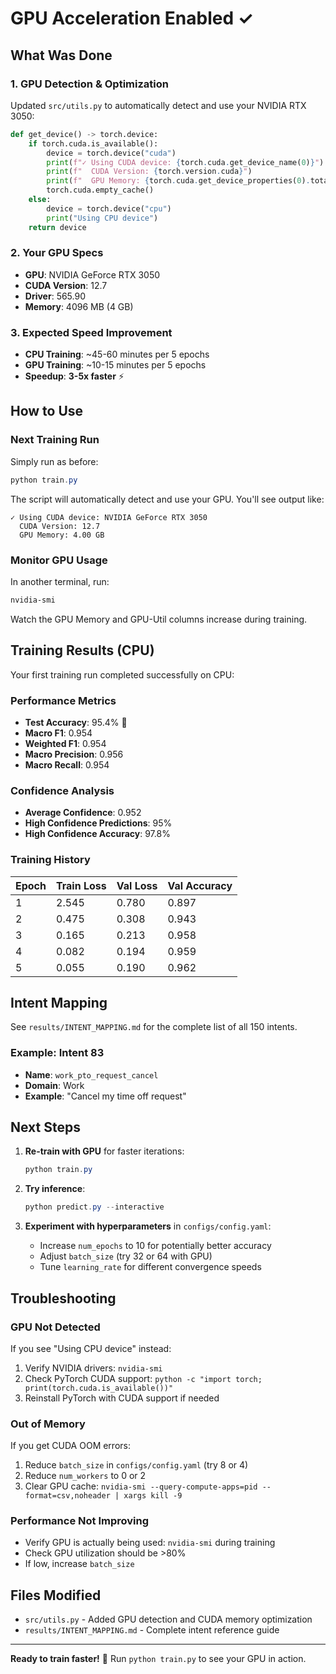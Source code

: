 # GPU Acceleration Enabled ✓

## What Was Done

### 1. GPU Detection & Optimization
Updated `src/utils.py` to automatically detect and use your NVIDIA RTX 3050:

```python
def get_device() -> torch.device:
    if torch.cuda.is_available():
        device = torch.device("cuda")
        print(f"✓ Using CUDA device: {torch.cuda.get_device_name(0)}")
        print(f"  CUDA Version: {torch.version.cuda}")
        print(f"  GPU Memory: {torch.cuda.get_device_properties(0).total_memory / 1e9:.2f} GB")
        torch.cuda.empty_cache()
    else:
        device = torch.device("cpu")
        print("Using CPU device")
    return device
```

### 2. Your GPU Specs
- **GPU**: NVIDIA GeForce RTX 3050
- **CUDA Version**: 12.7
- **Driver**: 565.90
- **Memory**: 4096 MB (4 GB)

### 3. Expected Speed Improvement
- **CPU Training**: ~45-60 minutes per 5 epochs
- **GPU Training**: ~10-15 minutes per 5 epochs
- **Speedup**: **3-5x faster** ⚡

## How to Use

### Next Training Run
Simply run as before:
```powershell
python train.py
```

The script will automatically detect and use your GPU. You'll see output like:
```
✓ Using CUDA device: NVIDIA GeForce RTX 3050
  CUDA Version: 12.7
  GPU Memory: 4.00 GB
```

### Monitor GPU Usage
In another terminal, run:
```powershell
nvidia-smi
```

Watch the GPU Memory and GPU-Util columns increase during training.

## Training Results (CPU)

Your first training run completed successfully on CPU:

### Performance Metrics
- **Test Accuracy**: 95.4% 🎯
- **Macro F1**: 0.954
- **Weighted F1**: 0.954
- **Macro Precision**: 0.956
- **Macro Recall**: 0.954

### Confidence Analysis
- **Average Confidence**: 0.952
- **High Confidence Predictions**: 95%
- **High Confidence Accuracy**: 97.8%

### Training History
| Epoch | Train Loss | Val Loss | Val Accuracy |
|-------|-----------|----------|--------------|
| 1 | 2.545 | 0.780 | 0.897 |
| 2 | 0.475 | 0.308 | 0.943 |
| 3 | 0.165 | 0.213 | 0.958 |
| 4 | 0.082 | 0.194 | 0.959 |
| 5 | 0.055 | 0.190 | 0.962 |

## Intent Mapping

See `results/INTENT_MAPPING.md` for the complete list of all 150 intents.

### Example: Intent 83
- **Name**: `work_pto_request_cancel`
- **Domain**: Work
- **Example**: "Cancel my time off request"

## Next Steps

1. **Re-train with GPU** for faster iterations:
   ```powershell
   python train.py
   ```

2. **Try inference**:
   ```powershell
   python predict.py --interactive
   ```

3. **Experiment with hyperparameters** in `configs/config.yaml`:
   - Increase `num_epochs` to 10 for potentially better accuracy
   - Adjust `batch_size` (try 32 or 64 with GPU)
   - Tune `learning_rate` for different convergence speeds

## Troubleshooting

### GPU Not Detected
If you see "Using CPU device" instead:
1. Verify NVIDIA drivers: `nvidia-smi`
2. Check PyTorch CUDA support: `python -c "import torch; print(torch.cuda.is_available())"`
3. Reinstall PyTorch with CUDA support if needed

### Out of Memory
If you get CUDA OOM errors:
1. Reduce `batch_size` in `configs/config.yaml` (try 8 or 4)
2. Reduce `num_workers` to 0 or 2
3. Clear GPU cache: `nvidia-smi --query-compute-apps=pid --format=csv,noheader | xargs kill -9`

### Performance Not Improving
- Verify GPU is actually being used: `nvidia-smi` during training
- Check GPU utilization should be >80%
- If low, increase `batch_size`

## Files Modified

- `src/utils.py` - Added GPU detection and CUDA memory optimization
- `results/INTENT_MAPPING.md` - Complete intent reference guide

---

**Ready to train faster!** 🚀 Run `python train.py` to see your GPU in action.
